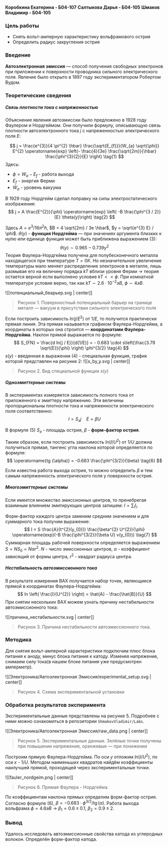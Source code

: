 **Коробкина Екатерина - Б04-107**
**Салтыкова Дарья - Б04-105**
**Шмаков Владимир - Б04-105**

### Цель работы

- Снять вольт-амперную характеристику вольфрамового острия
- Определить радиус закругления острия
### Введение

**Автоэлектронная эмиссия** — способ получения свободных электронов при приложении к поверхности проводника сильного электрического поля. Явление было открыто в 1897 году экспериментатором Робертом Вудом.

### Теоретические сведения

##### Связь плотности тока с напряженностью

Объяснение явления автоэмиссии было предложено в 1928 году Фаулером и Нордгеймом. Они получили формулу, описывающую связь плотности автоэлектронного тока $j$ с напряженностью электрического поля $E$:

$$
j = \frac{e^{3}}{4 \pi^{2} \hbar} \frac{\sqrt{E_{f}}}{W_{a} \sqrt{\phi}} E^{2} \operatorname{exp} \left(- \frac{4}{3e} \frac{\sqrt{2m}}{\hbar} \frac{\phi^{3}{2}}{E} \right) \tag{1}
$$
Здесь:
- $\phi = W_{a} - E_{f}$ - работа выхода
- $E_{f}$ - энергия Ферми
- $W_{a}$ - уровень вакуума

В 1929 году Нордгейм сделал поправку на силы электростатического изображения:
$$
j = A \frac{E^{2}}{\phi} \operatorname{exp} \left( -B \frac{\phi^{3 / 2}}{E} \theta(y)\right) \tag{2}
$$

Здесь $A = e^{3} / 16 \pi^{2} \hbar$, $B = 4 \sqrt{2m} / 3e \hbar$, $y = \sqrt{e^{3} E} / \phi$. $\theta(y)$ - **функция Нордгейма** — при значениях аргумента близких к нулю или единице функция может быть приближена выражением $(3)$:
$$
\theta(y) \sim 0.965 - 0.739 y^{2} \tag{3}
$$
Теория Фаулера-Нордгейма получена для полубесконечного металла находящегося при температуре $T = 0К$. Но незначительное увеличение температуры мало меняет распределение электронов в металле, лишь размывая его на величину порядка $k T$ вблизи уровня Ферми -> теория остается верной если выполнено условие $kT << \phi$.  При комнатной температуре условие верно, так как $kT \sim 2.6 \cdot 10^{-2} эВ$, $\phi \sim 4 эВ$. 

![[потенциальный_беарьер.svg | center]]
> Рисунок 1. Поверхностный потенциальный барьер на границе металл — вакуум в присутствии сильного электрического поля

Если построить зависимость $ln ( j / E^{2})$ от $1/E$, то получится практически прямая линия. Эта прямая называется графиком Фаулера-Нордгейма, а координаты в которых она строится — **координатами Фаулера-Нордгейма**. Наклон прямой выражается по формуле:
$$
S_{FN} = \frac{d ln(j / E)}{d(1/E)} = - 0.683 \cdot s\left(\frac{3.79 \sqrt{E}}{\phi} \right) \phi^{3/2} \tag{4}
$$
$s(y)$ - введенная в выражении $(4)$ - специальная функция, график которой представлен на рисунке 2:
![[s_by_y.svg | center]]
> Рисунок 2. Вид специальной функции $s(y)$

##### Одноэмиттерные системы

В экспериментах измеряется зависимость полного тока от приложенного к эмиттеру напряжению. Эти величины пропорциональны плотности тока и напряженности электрического поля соответственно:
$$
I = S_{э} j \ \ \ \  E = \beta U \tag{5}
$$

В формуле $(5)$ $S_{э}$ - площадь острия, $\beta$ - **форм-фактор острия**. 

Таким образом, если построить зависимость $ln(I / U^{2})$ от $1/U$ должна получиться прямая, тангенс угла наклона которой определяется по формуле:
$$
\operatorname{tg (\alpha)} = -0.683 \frac{\phi^{3/2}}{\beta} \tag{6}
$$

Если известна работа выхода острия, то можно определить $\beta$ и тем самым напряженность электрического поля у поверхности острия. 

##### Многоэмиттерные системы

Если имеется множество эмиссионных центров, то пренебрегая взаимным влиянием эмитирующих центров запишем: $I = \sum_{i} I_{i}$. 

Форм-фактор каждого центра заменим средним значением и для суммарного тока получим выражение:
$$
I = S \frac{A}{t^{2}(y_{0})} \frac{\beta^{2} U^{2}}{\phi} \operatorname{exp}(-B \frac{\phi^{3/2}}{\beta U} v(y_{0})) \tag{7}
$$
Суммарная площадь рабочей поверхности определяется выражением $S = N S_{0} = N \alpha r^{2}$. 
$N$ - число эмиссионных центров, $\alpha$ - коэффициент зависящий от формы центра, $r^{2}$ - квадрат радиуса центра.  

##### Нестабильность автоэмиссионного тока

В результате измерения ВАХ получается набор точек, являющиеся прямой в координатах Фаулера-Нордгейма:
$$
ln \left( \frac{I}{U^{2}} \right) = \hat{A} - \frac{\hat{B}}{U}
$$
При снятии нескольких ВАХ можем узнать причину нестабильности автоэмиссионного тока:

![[причина_нестабильности.svg | center]]
> Рисунок 3. Причина нестабильности автоэмиссионного тока.
### Методика 

Для снятия вольт-амперной характеристики подключим плюс блока питания к аноду, минус блока питания к катоду. Изменяя напряжение, снимаем силу тока(в нашем блоке питания уже предусмотрен амперметр).


![[Электроника/Автоэлектронная Эмиссия/experimental_setup.svg | center]]
> Рисунок 4. Схема экспериментальной установки

### Обработка результатов эксперимента

Экспериментальные данные представлены на рисунке 5. Подробнее с ними можно ознакомиться в репозитории `ShmakovVladimir/Labs`. 

![[Электроника/Автоэлектронная Эмиссия/raw_data.png | center]]
> Рисунок 5. Экспериментальные данные. Зелёные точки получены при повышении напряжения, оранжевые — при понижении

Построим прямую Фаулера-Нордгейма. По оси $y$ отложим $ln (I / U^{2})$, по оси $x$ - $1 / U$. Методом наименьших квадратов найдём коэффициенты наилучшей прямой, проходящей через экспериментальные точки.

![[fauler_nordgeim.png | center]]
> Рисунок 6. Прямая Фаулера - Нордгейма.

По коэффициентам наклона прямых определим форм-фактор острия. Согласно формуле $(6)$, $\beta = -0.683 \cdot \phi^{3/2} / \operatorname{tg} (\alpha)$. Работа выхода вольфрама $\phi = 4.6 эВ$ -> $\beta_{1} = 0.6 \pm 0.1$, $\beta_{2} = 0.9 \pm 2$. 

### Вывод

Удалось исследовать автоэмиссионные свойства катода из углеродных волокон. Определён форм-фактор катода.

